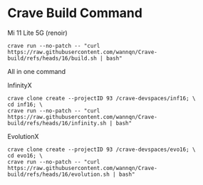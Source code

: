 # Crave Build Command
Mi 11 Lite 5G (renoir)

```
crave run --no-patch -- "curl https://raw.githubusercontent.com/wannqn/Crave-build/refs/heads/16/build.sh | bash"
```

All in one command

InfinityX

```
crave clone create --projectID 93 /crave-devspaces/inf16; \
cd inf16; \
crave run --no-patch -- "curl https://raw.githubusercontent.com/wannqn/Crave-build/refs/heads/16/infinity.sh | bash"
```

EvolutionX

```
crave clone create --projectID 93 /crave-devspaces/evo16; \
cd evo16; \
crave run --no-patch -- "curl https://raw.githubusercontent.com/wannqn/Crave-build/refs/heads/16/evolution.sh | bash"
```
